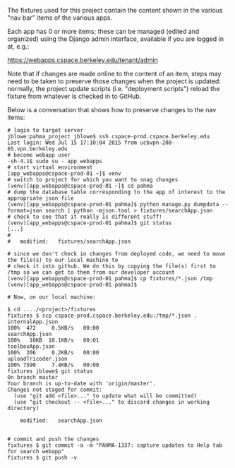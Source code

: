 The fixtures used for this project contain the content shown in the various "nav bar" items of the various apps.

Each app has 0 or more items; these can be managed (edited and organized) using the Django admin interface, available if
you are logged in at, e.g.:

  https://webapps.cspace.berkeley.edu/tenant/admin
  
Note that if changes are made online to the content of an item, steps may need to be taken to preserve those changes
when the project is updated: normally, the project update scripts (i.e. "deployment scripts") reload the fixture from
whatever is checked in to GitHub.

Below is a conversation that shows how to preserve changes to the nav items:

```
# login to target server
jblowe:pahma_project jblowe$ ssh cspace-prod.cspace.berkeley.edu
Last login: Wed Jul 15 17:10:04 2015 from ucbvpn-208-65.vpn.berkeley.edu
# become webapp user
-sh-4.1$ sudo su - app_webapps
# start virtual environment
[app_webapps@cspace-prod-01 ~]$ venv
# switch to project for which you want to snag changes
(venv)[app_webapps@cspace-prod-01 ~]$ cd pahma
# dump the database table corresponding to the app of interest to the appropriate json file
(venv)[app_webapps@cspace-prod-01 pahma]$ python manage.py dumpdata --format=json search | python -mjson.tool > fixtures/searchApp.json
# check to see that it really is different stuff!
(venv)[app_webapps@cspace-prod-01 pahma]$ git status
[...]
#
#	modified:   fixtures/searchApp.json

# since we don't check in changes from deployed code, we need to move the file(s) to our local machine to
# check it into github. We do this by copying the file(s) first to /tmp so we can get to them from our developer account
(venv)[app_webapps@cspace-prod-01 pahma]$ cp fixtures/*.json /tmp
(venv)[app_webapps@cspace-prod-01 pahma]$ 

# Now, on our local machine:

$ cd ..../<project>/fixtures
fixtures $ scp cspace-prod.cspace.berkeley.edu:/tmp/*.json .
internalApp.json                                                                  100%  472     0.5KB/s   00:00    
searchApp.json                                                                    100%   10KB  10.1KB/s   00:01    
toolboxApp.json                                                                   100%  206     0.2KB/s   00:00    
uploadTricoder.json                                                               100% 7590     7.4KB/s   00:00    
fixtures jblowe$ git status
On branch master
Your branch is up-to-date with 'origin/master'.
Changes not staged for commit:
  (use "git add <file>..." to update what will be committed)
  (use "git checkout -- <file>..." to discard changes in working directory)

	modified:   searchApp.json


# commit and push the changes
fixtures $ git commit -a -m "PAHMA-1337: capture updates to Help tab for search webapp"
fixtures $ git push -v
```
